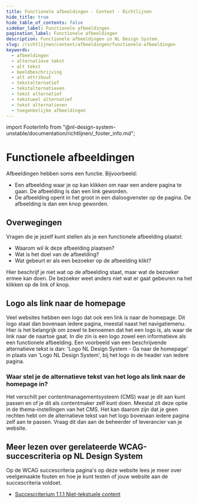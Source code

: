 ```yaml
---
title: Functionele afbeeldingen · Content · Richtlijnen
hide_title: true
hide_table_of_contents: false
sidebar_label: Functionele afbeeldingen
pagination_label: Functionele afbeeldingen
description: Functionele afbeeldingen in NL Design System.
slug: /richtlijnen/content/afbeeldingen/functionele-afbeeldingen
keywords:
  - afbeeldingen
  - alternatieve tekst
  - alt tekst
  - beeldbeschrijving
  - alt attribuut
  - tekstalternatief
  - tekstalternatieven
  - tekst alternatief
  - tekstueel alternatief
  - tekst alternatieven
  - toegankelijke afbeeldingen
---
```


<!-- @license CC0-1.0 -->

import FooterInfo from "@nl-design-system-unstable/documentation/richtlijnen/\_footer_info.md";

# Functionele afbeeldingen

Afbeeldingen hebben soms een functie. Bijvoorbeeld:

- Een afbeelding waar je op kan klikken om naar een andere pagina te gaan. De afbeelding is dan een link geworden.
- De afbeelding opent in het groot in een dialoogvenster op de pagina. De afbeelding is dan een knop geworden.

## Overwegingen

Vragen die je jezelf kunt stellen als je een functionele afbeelding plaatst:

- Waarom wil ik deze afbeelding plaatsen?
- Wat is het doel van de afbeelding?
- Wat gebeurt er als een bezoeker op de afbeelding klikt?

Hier beschrijf je niet wat op de afbeelding staat, maar wat de bezoeker ermee kan doen. De bezoeker weet anders niet wat er gaat gebeuren na het klikken op de link of knop.

## Logo als link naar de homepage

Veel websites hebben een logo dat ook een link is naar de homepage. Dit logo staat dan bovenaan iedere pagina, meestal naast het navigatiemenu. Hier is het belangrijk om zowel te benoemen dat het een logo is, als waar de link naar de naartoe gaat. In die zin is een logo zowel een informatieve als een functionele afbeelding.
Een voorbeeld van een beschrijvende alternatieve tekst is dan: 'Logo NL Design System - Ga naar de homepage' in plaats van 'Logo NL Design System', bij het logo in de header van iedere pagina.

### Waar stel je de alternatieve tekst van het logo als link naar de homepage in?

Het verschilt per contentmanagementsysteem (CMS) waar je dit aan kunt passen en of je dit als contentmaker zelf kunt doen. Meestal zit deze optie in de thema-instellingen van het CMS. Het kan daarom zijn dat je geen rechten hebt om de alternatieve tekst van het logo bovenaan iedere pagina zelf aan te passen. Vraag dit dan aan de beheerder of leverancier van je website.

## Meer lezen over gerelateerde WCAG-succescriteria op NL Design System

Op de WCAG succescriteria pagina's op deze website lees je meer over veelgemaakte fouten en hoe je kunt testen of jouw website aan de succescriteria voldoet.

- [Succescriterium 1.1.1 Niet-tekstuele content](/wcag/1.1.1)

<FooterInfo />
